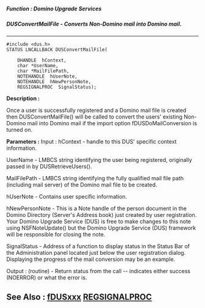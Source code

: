 ##### Function : Domino Upgrade Services
##### DUSConvertMailFile - Converts Non-Domino mail into Domino mail.
---
```
#include <dus.h>
STATUS LNCALLBACK DUSConvertMailFile(

	DHANDLE  hContext,
	char *UserName,
	char *MailFilePath,
	NOTEHANDLE  hUserNote,
	NOTEHANDLE  hNewPersonNote,
	REGSIGNALPROC  SignalStatus);
```
**Description :**

Once a user is successfully registered and a Domino mail file is created then 
DUSConvertMailFile() will be called to convert the users' existing Non-Domino 
mail into Domino mail if the import option fDUSDoMailConversion is turned on.

**Parameters :**
Input :
hContext  -  handle to this DUS' specific context information.

UserName  -  LMBCS string identifying the user being registered, originally passed in by DUSRetrieveUsers().

MailFilePath  -  LMBCS string identifying the fully qualified mail file path (including mail server) of the Domino mail file to be created.

hUserNote  -  Contains user specific information.

hNewPersonNote  -  This is a Note handle of the person document in the Domino Directory (Server's Address book) just created by user registration.  Your Domino Upgrade Service (DUS) is free to make changes to this note using NSFNoteUpdate() but the Domino Upgrade Service (DUS) framework will be responsible for closing the note.

SignalStatus  -  Address of a function to display status in the Status Bar of the Administration panel located just below the user registration dialog.  Displaying the progress of the mail conversion may be an example.

Output :
(routine)  -  Return status from the call -- indicates either success (NOERROR) or what the error is.



**See Also :**
[fDUSxxx](/domino-c-api-docs/reference/Symb/fDUSxxx)
[REGSIGNALPROC](/domino-c-api-docs/reference/Data/REGSIGNALPROC)
---
